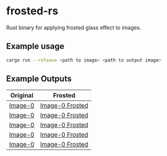 # frosted-rs

Rust binary for applying frosted glass effect to images.

## Example usage

```sh
cargo run --release <path to image> <path to output image>
```

## Example Outputs

|Original|Frosted|
|:-------:|:--------:|
|[Image-0](assets/image0.jpg)|[Image-0 Frosted](assets/image0_result.jpg)|
|[Image-0](assets/image1.jpg)|[Image-0 Frosted](assets/image1_result.jpg)|
|[Image-0](assets/image2.jpg)|[Image-0 Frosted](assets/image2_result.jpg)|
|[Image-0](assets/image3.jpg)|[Image-0 Frosted](assets/image3_result.jpg)|
|[Image-0](assets/image4.jpg)|[Image-0 Frosted](assets/image4_result.jpg)|
